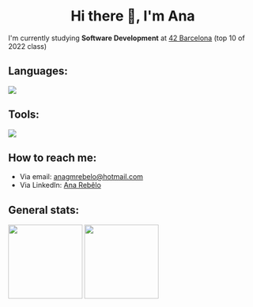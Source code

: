 #### <h1 align="center">Hi there 👋, I'm Ana</h1>

I'm currently studying **Software Development** at [42 Barcelona](https://www.42barcelona.com/es) (top 10 of 2022 class)

## Languages:
<img src="https://skillicons.dev/icons?i=c,cpp,py,js,ts,html,css">

## Tools:
<img src="https://skillicons.dev/icons?i=git,github,aws,docker">

## How to reach me: 
  - Via email: anagmrebelo@hotmail.com
  - Via LinkedIn: [Ana Rebêlo](https://www.linkedin.com/in/ana-mota-rebelo/)
 
## General stats:  
 <div align="left">
    <img height="150px" src="https://github-readme-stats.vercel.app/api/top-langs/?username=anagmrebelo&langs_count=3&theme=dracula"/>
    <img height="150px" src="https://github-readme-stats.vercel.app/api?username=anagmrebelo&show_icons=true&theme=dracula&include_all_commits=true&count_private=true"/>
</div>
